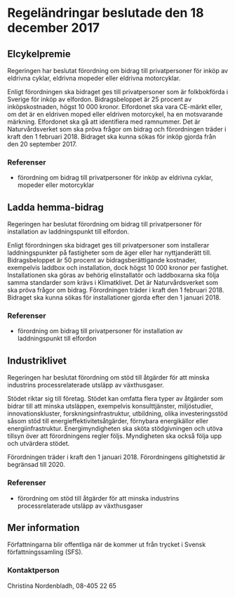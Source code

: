 # Regeländringar beslutade den 18 december 2017

## Elcykelpremie

Regeringen har beslutat förordning om bidrag till privatpersoner för inköp av eldrivna cyklar, eldrivna mopeder eller eldrivna motorcyklar.

Enligt förordningen ska bidraget ges till privatpersoner som är folkbokförda i Sverige för inköp av elfordon. Bidragsbeloppet är 25 procent av inköpskostnaden, högst 10 000 kronor. Elfordonet ska vara CE-märkt eller, om det är en eldriven moped eller eldriven motorcykel, ha en motsvarande märkning. Elfordonet ska gå att identifiera med ramnummer. Det är Naturvårdsverket som ska pröva frågor om bidrag och förordningen träder i kraft den 1 februari 2018. Bidraget ska kunna sökas för inköp gjorda från den 20 september 2017.

### Referenser

* förordning om bidrag till privatpersoner för inköp av eldrivna cyklar, mopeder eller motorcyklar

## Ladda hemma-bidrag

Regeringen har beslutat förordning om bidrag till privatpersoner för installation av laddningspunkt till elfordon.

Enligt förordningen ska bidraget ges till privatpersoner som installerar laddningspunkter på fastigheter som de äger eller har nyttjanderätt till. Bidragsbeloppet är 50 procent av bidragsberättigande kostnader, exempelvis laddbox och installation, dock högst 10 000 kronor per fastighet. Installationen ska göras av behörig elinstallatör och laddboxarna ska följa samma standarder som krävs i Klimatklivet. Det är Naturvårdsverket som ska pröva frågor om bidrag. Förordningen träder i kraft den 1 februari 2018. Bidraget ska kunna sökas för installationer gjorda efter den 1 januari 2018.

### Referenser

* förordning om bidrag till privatpersoner för installation av laddningspunkt till elfordon

## Industriklivet

Regeringen har beslutat förordning om stöd till åtgärder för att minska industrins processrelaterade utsläpp av växthusgaser.

Stödet riktar sig till företag. Stödet kan omfatta flera typer av åtgärder som bidrar till att minska utsläppen, exempelvis konsulttjänster, miljöstudier, innovationskluster, forskningsinfrastruktur, utbildning, olika investeringsstöd såsom stöd till energieffektivitetsåtgärder, förnybara energikällor eller energiinfrastruktur. Energimyndigheten ska sköta stödgivningen och utöva tillsyn över att förordningens regler följs. Myndigheten ska också följa upp och utvärdera stödet.

Förordningen träder i kraft den 1 januari 2018. Förordningens giltighetstid är begränsad till 2020.

### Referenser

* förordning om stöd till åtgärder för att minska industrins processrelaterade utsläpp av växthusgaser

## Mer information

Författningarna blir offentliga när de kommer ut från trycket i Svensk författningssamling (SFS).

### Kontaktperson

Christina Nordenbladh, 08-405 22 65
